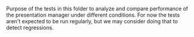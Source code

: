 Purpose of the tests in this folder to analyze and compare performance of the presentation manager under different 
conditions. For now the tests aren't expected to be run regularly, but we may consider doing that to detect regressions.